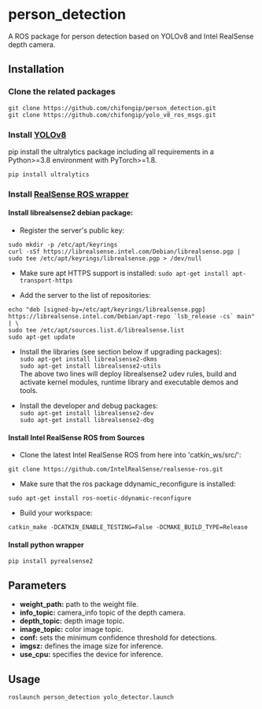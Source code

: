 # person_detection  
A ROS package for person detection based on YOLOv8 and Intel RealSense depth camera.  

## Installation  
### Clone the related packages
```
git clone https://github.com/chifongip/person_detection.git
git clone https://github.com/chifongip/yolo_v8_ros_msgs.git
```

### Install [YOLOv8](https://github.com/ultralytics/ultralytics.git)
pip install the ultralytics package including all requirements in a Python>=3.8 environment with PyTorch>=1.8.
```
pip install ultralytics
```

### Install [RealSense ROS wrapper](https://github.com/IntelRealSense/realsense-ros.git)

#### Install librealsense2 debian package:
- Register the server's public key:
```
sudo mkdir -p /etc/apt/keyrings 
curl -sSf https://librealsense.intel.com/Debian/librealsense.pgp | sudo tee /etc/apt/keyrings/librealsense.pgp > /dev/null
```

- Make sure apt HTTPS support is installed:
`sudo apt-get install apt-transport-https`

- Add the server to the list of repositories:
```
echo "deb [signed-by=/etc/apt/keyrings/librealsense.pgp] https://librealsense.intel.com/Debian/apt-repo `lsb_release -cs` main" | \
sudo tee /etc/apt/sources.list.d/librealsense.list
sudo apt-get update
```

- Install the libraries (see section below if upgrading packages):  
  `sudo apt-get install librealsense2-dkms`  
  `sudo apt-get install librealsense2-utils`  
  The above two lines will deploy librealsense2 udev rules, build and activate kernel modules, runtime library and executable demos and tools.  

- Install the developer and debug packages:  
  `sudo apt-get install librealsense2-dev`  
  `sudo apt-get install librealsense2-dbg`  

#### Install Intel RealSense ROS from Sources
- Clone the latest Intel RealSense ROS from here into 'catkin_ws/src/':
```
git clone https://github.com/IntelRealSense/realsense-ros.git
```
- Make sure that the ros package ddynamic_reconfigure is installed:
```
sudo apt-get install ros-noetic-ddynamic-reconfigure
```
- Build your workspace:
```
catkin_make -DCATKIN_ENABLE_TESTING=False -DCMAKE_BUILD_TYPE=Release
```

#### Install python wrapper  
```
pip install pyrealsense2
```  

## Parameters 
- **weight_path:** path to the weight file.
- **info_topic:** camera_info topic of the depth camera.
- **depth_topic:** depth image topic.
- **image_topic:**  color image topic.
- **conf:** sets the minimum confidence threshold for detections.
- **imgsz:** defines the image size for inference.
- **use_cpu:** specifies the device for inference.

## Usage
```
roslaunch person_detection yolo_detector.launch
```